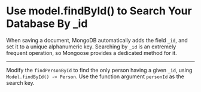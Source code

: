 # Use model.findById() to Search Your Database By _id
When saving a document, MongoDB automatically adds the field `_id`, and set it to a unique alphanumeric key. Searching by `_id` is an extremely frequent operation, so Mongoose provides a dedicated method for it.

---

Modify the `findPersonById` to find the only person having a given `_id`, using `Model.findById() -> Person`. Use the function argument `personId` as the search key.